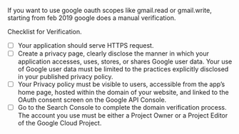 If you want to use google oauth scopes like gmail.read or gmail.write, starting from feb 2019 google does a manual verification.

Checklist for Verification.

- [ ] Your application should serve HTTPS request.
- [ ] Create a privacy page, clearly disclose the manner in which your application accesses, uses, stores, or shares Google user data. Your use of Google user data must be limited to the practices explicitly disclosed in your published privacy policy.
- [ ] Your Privacy policy must be visible to users, accessible from the app’s home page, hosted within the domain of your website, and linked to the OAuth consent screen on the Google API Console.
- [ ] Go to the Search Console to complete the domain verification process. The account you use must be either a Project Owner or a Project Editor of the Google Cloud Project.
